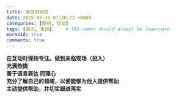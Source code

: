 ```yaml
---
title: 善良的特质
date: 2025-05-19 07:20:21 +0800
categories: [随想, 短文]
tags: [励志, 善良]     # TAG names should always be lowercase
mermaid: true
comments: true
---
```


**在互动时保持专注。做到亲临现场（投入）**  
**充满热情**  
**善于语言表达 同理心**  
**充分了解自己的领域，以便能够为他人提供帮助**  
**主动提供帮助，并切实跟进落实**
